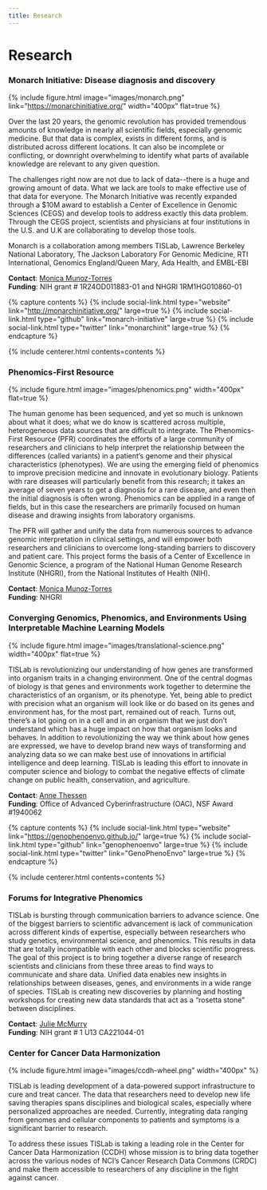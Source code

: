```yaml
---
title: Research
---
```


# <i class="fas fa-microscope"></i>Research

<!-- section break -->

### Monarch Initiative: Disease diagnosis and discovery

{%
  include figure.html
  image="images/monarch.png"
  link="https://monarchinitiative.org/"
  width="400px"
  flat=true
%}

Over the last 20 years, the genomic revolution has provided tremendous amounts of knowledge in nearly all scientific fields, especially genomic medicine.
But that data is complex, exists in different forms, and is distributed across different locations.
It can also be incomplete or conflicting, or downright overwhelming to identify what parts of available knowledge are relevant to any given question.

The challenges right now are not due to lack of data--there is a huge and growing amount of data.
What we lack are tools to make effective use of that data for everyone.
The Monarch Initiative was recently expanded through a $10M award to establish a Center of Excellence in Genomic Sciences (CEGS) and develop tools to address exactly this data problem.
Through the CEGS project, scientists and physicians at four institutions in the U.S. and U.K are collaborating to develop those tools.

Monarch is a collaboration among members TISLab, Lawrence Berkeley National Laboratory, The Jackson Laboratory For Genomic Medicine, RTI International, Genomics England/Queen Mary, Ada Health, and EMBL-EBI

**Contact**: [Monica Munoz-Torres](mailto:munoztmo@oregonstate.edu)  
**Funding**: NIH grant # 1R24OD011883-01 and NHGRI 1RM1HG010860-01

{% capture contents %}
{% include social-link.html type="website" link="http://monarchinitiative.org/" large=true %}
{% include social-link.html type="github" link="monarch-initiative" large=true %}
{% include social-link.html type="twitter" link="monarchinit" large=true %}
{% endcapture %}

{% include centerer.html contents=contents %}

<!-- section break -->

### Phenomics-First Resource

{%
  include figure.html
  image="images/phenomics.png"
  width="400px"
  flat=true
%}

The human genome has been sequenced, and yet so much is unknown about what it does; what we do know is scattered across multiple, heterogeneous data sources that are difficult to integrate.
The Phenomics-First Resource (PFR) coordinates the efforts of a large community of researchers and clinicians to help interpret the relationship between the differences (called variants) in a patient’s genome and their physical characteristics (phenotypes).
We are using the emerging field of phenomics to improve precision medicine and innovate in evolutionary biology.
Patients with rare diseases will particularly benefit from this research; it takes an average of seven years to get a diagnosis for a rare disease, and even then the initial diagnosis is often wrong.
Phenomics can be applied in a range of fields, but in this case the researchers are primarily focused on human disease and drawing insights from laboratory organisms.

The PFR will gather and unify the data from numerous sources to advance genomic interpretation in clinical settings, and will empower both researchers and clinicians to overcome long-standing barriers to discovery and patient care.
This project forms the basis of a Center of Excellence in Genomic Science, a program of the National Human Genome Research Institute (NHGRI), from the National Institutes of Health (NIH).

**Contact**: [Monica Munoz-Torres](mailto:munoztmo@oregonstate.edu)  
**Funding**: NHGRI

<!-- section break -->

### Converging Genomics, Phenomics, and Environments Using Interpretable Machine Learning Models

{%
  include figure.html
  image="images/translational-science.png"
  width="400px"
  flat=true
%}

TISLab is revolutionizing our understanding of how genes are transformed into organism traits in a changing environment.
One of the central dogmas of biology is that genes and environments work together to determine the characteristics of an organism, or its phenotype.
Yet, being able to predict with precision what an organism will look like or do based on its genes and environment has, for the most part, remained out of reach.
Turns out, there’s a lot going on in a cell and in an organism that we just don’t understand which has a huge impact on how that organism looks and behaves.
In addition to revolutionizing the way we think about how genes are expressed, we have to develop brand new ways of transforming and analyzing data so we can make best use of innovations in artificial intelligence and deep learning.
TISLab is leading this effort to innovate in computer science and biology to combat the negative effects of climate change on public health, conservation, and agriculture.

**Contact**: [Anne Thessen](mailto:annethessen@gmail.com)  
**Funding**: Office of Advanced Cyberinfrastructure (OAC), NSF Award #1940062

{% capture contents %}
{% include social-link.html type="website" link="https://genophenoenvo.github.io/" large=true %}
{% include social-link.html type="github" link="genophenoenvo" large=true %}
{% include social-link.html type="twitter" link="GenoPhenoEnvo" large=true %}
{% endcapture %}

{% include centerer.html contents=contents %}

<!-- section break -->

### Forums for Integrative Phenomics

TISLab is bursting through communication barriers to advance science.
One of the biggest barriers to scientific advancement is lack of communication across different kinds of expertise, especially between researchers who study genetics, environmental science, and phenomics.
This results in data that are totally incompatible with each other and blocks scientific progress.
The goal of this project is to bring together a diverse range of research scientists and clinicians from these three areas to find ways to communicate and share data.
Unified data enables new insights in relationships between diseases, genes, and environments in a wide range of species.
TISLab is creating new discoveries by planning and hosting workshops for creating new data standards that act as a “rosetta stone” between disciplines.

**Contact**: [Julie McMurry](mailto:mcmurryj@oregonstate.edu)  
**Funding**: NIH grant # 1 U13 CA221044-01

<!-- section break -->

### Center for Cancer Data Harmonization

{%
  include figure.html
  image="images/ccdh-wheel.png"
  width="400px"
%}

TISLab is leading development of a data-powered support infrastructure to cure and treat cancer.
The data that researchers need to develop new life saving therapies spans disciplines and biological scales, especially where personalized approaches are needed.
Currently, integrating data ranging from genomes and cellular components to patients and symptoms is a significant barrier to research.

To address these issues TISLab is taking a leading role in the Center for Cancer Data Harmonization (CCDH) whose mission is to bring data together across the various nodes of NCI’s Cancer Research Data Commons (CRDC) and make them accessible to researchers of any discipline in the fight against cancer.
